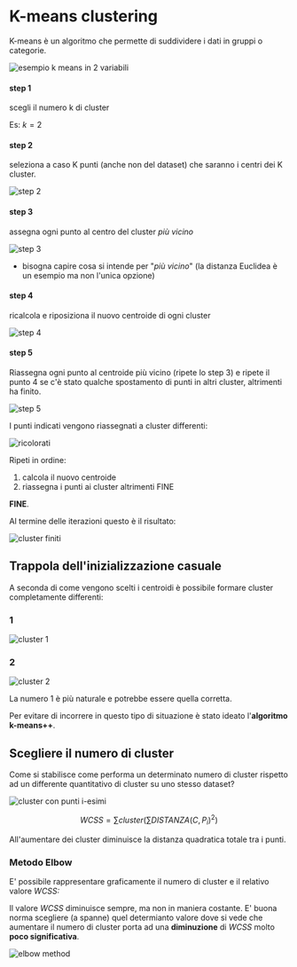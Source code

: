 # K-means clustering

K-means è un algoritmo che permette di suddividere i dati in gruppi o categorie.

![esempio k means in 2 variabili](img/001.png)

#### step 1

scegli il numero k di cluster

Es: $k=2$

#### step 2

seleziona a caso K punti (anche non del dataset) che saranno i centri dei K cluster.

![step 2](img/002.png)

#### step 3

assegna ogni punto al centro del cluster *più vicino*

![step 3](img/003.png)

- bisogna capire cosa si intende per "*più vicino*" (la distanza Euclidea è un esempio ma non l'unica opzione)

#### step 4

ricalcola e riposiziona il nuovo centroide di ogni cluster

![step 4](img/004.png)

#### step 5

Riassegna ogni punto al centroide più vicino (ripete lo step 3) e ripete il punto 4 se c'è stato qualche spostamento di punti in altri cluster, altrimenti ha finito.

![step 5](img/005.png)

I punti indicati vengono riassegnati a cluster differenti:

![ricolorati](img/006.png)

Ripeti in ordine:

1. calcola il nuovo centroide
2. riassegna i punti ai cluster altrimenti FINE

**FINE**.

Al termine delle iterazioni questo è il risultato:

![cluster finiti](img/007.png)

## Trappola dell'inizializzazione casuale

A seconda di come vengono scelti i centroidi è possibile formare cluster completamente differenti:

### 1

![cluster 1](img/008.png)

### 2

![cluster 2](img/009.png)

La numero 1 è più naturale e potrebbe essere quella corretta.

Per evitare di incorrere in questo tipo di situazione è stato ideato l'**algoritmo k-means++**.

## Scegliere il numero di cluster

Come si stabilisce come performa un determinato numero di cluster rispetto ad un differente quantitativo di cluster su uno stesso dataset?

![cluster con punti i-esimi](img/010.png)

$$WCSS = \sum cluster (\sum DISTANZA(C, P_i)^2)$$

All'aumentare dei cluster diminuisce la distanza quadratica totale tra i punti.

### Metodo Elbow

E' possibile rappresentare graficamente il numero di cluster e il relativo valore *WCSS:*

Il valore *WCSS* diminuisce sempre, ma non in maniera costante. E' buona norma scegliere (a spanne) quel determianto valore dove si vede che aumentare il numero di cluster porta ad una **diminuzione** di *WCSS* molto **poco significativa**.

![elbow method](img/011.png)

